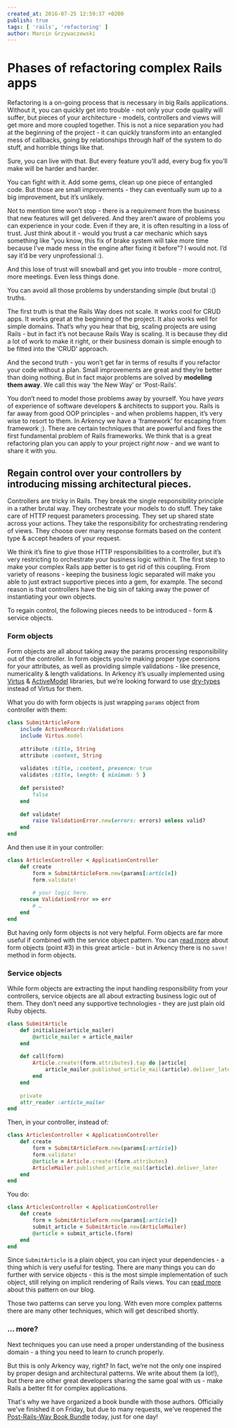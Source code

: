 ```yaml
---
created_at: 2016-07-25 12:59:37 +0200
publish: true
tags: [ 'rails', 'refactoring' ]
author: Marcin Grzywaczewski
---
```


# Phases of refactoring complex Rails apps

Refactoring is a on-going process that is necessary in big Rails applications. Without it, you can quickly get into trouble - not only your code quality will suffer, but pieces of your architecture - models, controllers and views will get more and more coupled together. This is not a nice separation you had at the beginning of the project - it can quickly transform into an entangled mess of callbacks, going by relationships through half of the system to do stuff, and horrible things like that.

<!-- more -->


Sure, you can live with that. But every feature you’ll add, every bug fix you’ll make will be harder and harder.

You can fight with it. Add some gems, clean up one piece of entangled code. But those are small improvements - they can eventually sum up to a big improvement, but it’s unlikely.

Not to mention time won’t stop - there is a requirement from the business that new features will get delivered. And they aren’t aware of problems you can experience in your code. Even if they are, it is often resulting in a loss of trust. Just think about it - would you trust a car mechanic which says something like “you know, this fix of brake system will take more time because I’ve made mess in the engine after fixing it before”? I would not. I’d say it’d be very unprofessional :).

And this lose of trust will snowball and get you into trouble - more control, more meetings. Even less things done.

You can avoid all those problems by understanding simple (but brutal :() truths. 

The first truth is that the Rails Way does not scale. It works cool for CRUD apps. It works great at the beginning of the project. It also works well for simple domains. That’s why you hear that big, scaling projects are using Rails - but in fact it’s not because Rails Way is scaling. It is because they did a lot of work to make it right, or their business domain is simple enough to be fitted into the ‘CRUD’ approach.

And the second truth - you won’t get far in terms of results if you refactor your code without a plan. Small improvements are great and they’re better than doing nothing. But in fact major problems are solved by **modeling them away**. We call this way ‘the New Way’ or ‘Post-Rails’.

You don’t need to model those problems away by yourself. You have *years* of experience of software developers & architects to support you. Rails is far away from good OOP principles - and when problems happen, it’s very wise to resort to them. In Arkency we have a ‘framework’ for escaping from framework ;). There are certain techniques that are powerful and fixes the first fundamental problem of Rails frameworks. We think that is a great refactoring plan you can apply to your project _right now_ - and we want to share it with you.

## Regain control over your controllers by introducing missing architectural pieces.

Controllers are tricky in Rails. They break the single responsibility principle in a rather brutal way. They orchestrate your models to do stuff. They take care of HTTP request parameters processing. They set up shared state across your actions. They take the responsibility for orchestrating rendering of views. They choose over many response formats based on the content type & accept headers of your request.

We think it’s fine to give those HTTP responsibilities to a controller, but it’s very restricting to orchestrate your business logic within it. The first step to make your complex Rails app better is to get rid of this coupling. From variety of reasons - keeping the business logic separated will make you able to just extract supportive pieces into a gem, for example. The second reason is that controllers have the big sin of taking away the power of instantiating your own objects.

To regain control, the following pieces needs to be introduced - form & service objects.

### Form objects

Form objects are all about taking away the params processing responsibility out of the controller. In form objects you’re making proper type coercions for your attributes, as well as providing simple validations - like presence, numericality & length validations. In Arkency it’s usually implemented using [Virtus](https://github.com/solnic/virtus) & [ActiveModel](http://api.rubyonrails.org/classes/ActiveModel/Model.html) libraries, but we’re looking forward to use [dry-types]() instead of Virtus for them.

What you do with form objects is just wrapping `params` object from controller with them:

```ruby
class SubmitArticleForm
	include ActiveRecord::Validations
	include Virtus.model
	
	attribute :title, String
	attribute :content, String
	
	validates :title, :content, presence: true
	validates :title, length: { minimum: 5 }	
	
	def persisted?
		false
	end
	
	def validate!
		raise ValidationError.new(errors: errors) unless valid?
	end
end
```

And then use it in your controller:

```ruby
class ArticlesController < ApplicationController
	def create
		form = SubmitArticleForm.new(params[:article])
		form.validate!
		
		# your logic here.
	rescue ValidationError => err
		# …
	end
end
```

But having only form objects is not very helpful. Form objects are far more useful if combined with the service object pattern. You can [read more](http://blog.codeclimate.com/blog/2012/10/17/7-ways-to-decompose-fat-activerecord-models/) about form objects (point #3) in this great article - but in Arkency there is no `save!` method in form objects.

### Service objects

While form objects are extracting the input handling responsibility from your controllers, service objects are all about extracting business logic out of them. They don’t need any  supportive technologies - they are just plain old Ruby objects.

```ruby
class SubmitArticle
	def initialize(article_mailer)
		@article_mailer = article_mailer
	end
	
	def call(form)
		Article.create!(form.attributes).tap do |article|
			article_mailer.published_article_mail(article).deliver_later
		end
	end
	
	private
	attr_reader :article_mailer
end
```

Then, in your controller, instead of:

```ruby
class ArticlesController < ApplicationController
	def create
		form = SubmitArticleForm.new(params[:article])
		form.validate!
		@article = Article.create!(form.attributes)
		ArticleMailer.published_article_mail(article).deliver_later
	end
end
```

You do:

```ruby
class ArticlesController < ApplicationController
	def create
		form = SubmitArticleForm.new(params[:article])
		submit_article = SubmitArticle.new(ArticleMailer)
		@article = submit_article.(form)
	end
end
```

Since `SubmitArticle` is a plain object, you can inject your dependencies - a thing which is very useful for testing. There are many things you can do further with service objects - this is the most simple implementation of such object, still relying on implicit rendering of Rails views. You can [read more](http://blog.arkency.com/2014/10/instantiating-service-objects/) about this pattern on our blog.

Those two patterns can serve you long. With even more complex patterns there are many other techniques, which will get described shortly.

### … more?

Next techniques you can use need a proper understanding of the business domain - a thing you need to learn to crunch properly. 

But this is only Arkency way, right? In fact, we’re not the only one inspired by proper design and architectural patterns. We write about them (a lot!), but there are other great developers sharing the same goal with us - make Rails a better fit for complex applications.

That's why we have organized a book bundle with those authors. Officially we've finished it on Friday, but due to many requests, we've reopened the [Post-Rails-Way Book Bundle](http://railsbookbundle.com) today, just for one day!



